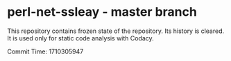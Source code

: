 # perl-net-ssleay - master branch

This repository contains frozen state of the repository.
Its history is cleared. It is used only for static code
analysis with Codacy.

Commit Time: 1710305947